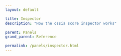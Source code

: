 ```yaml
---
layout: default

title: Inspector
description: "How the ossia score inspector works"

parent: Panels
grand_parent: Reference

permalink: /panels/inspector.html
---
```

